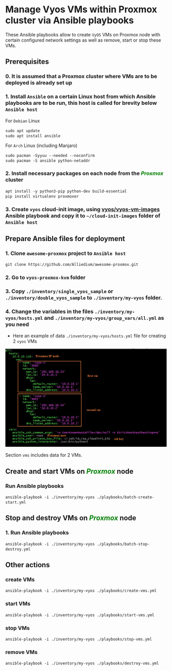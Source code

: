 # Manage Vyos VMs within Proxmox cluster via Ansible playbooks
  
  These Ansible playbooks allow to create `VyOS` VMs on Proxmox node with certain configured network settings as well as remove, start or stop these VMs.

## Prerequisites
  ### 0. It is assumed that a Proxmox cluster where VMs are to be deployed is already set up

  ### 1. Install `Ansible` on a certain Linux host from which Ansible playbooks are to be run, this host is called for brevity below `Ansible host`

  For `Debian` Linux
  ```
  sudo apt update
  sudo apt install ansible
  ```

  For `Arch` Linux (including Manjaro)

  ```
  sudo pacman -Syyuu --needed --noconfirm
  sudo pacman -S ansible python-netaddr
  ```

  ### 2. Install necessary packages on each node from the ***<font color="green">Proxmox</font>*** cluster
  
  ```
  apt install -y python3-pip python-dev build-essential
  pip install virtualenv proxmoxer
  ```

  ### 3. Create `vyos` cloud-init image, using [vyos/vyos-vm-images](https://github.com/vyos/vyos-vm-images) Ansible playbook and copy it to `~/cloud-init-images` folder of `Ansible host`

## Prepare Ansible files for deployment
  ### 1. Clone `awesome-proxmox` project to `Ansible host`
  
  ```
  git clone https://github.com/Alliedium/awesome-proxmox.git
  ```
  ### 2. Go to `vyos-proxmox-kvm` folder
  ### 3. Copy `./inventory/single_vyos_sample` or `./inventory/double_vyos_sample` to `./inventory/my-vyos` folder.
  ### 4. Change the variables in the files `./inventory/my-vyos/hosts.yml` and `./inventory/my-vyos/group_vars/all.yml` as you need
   
  * Here an example of data `./inventory/my-vyos/hosts.yml` file for creating 2 `vyos` VMs

  ![image](./images/hosts3.jpg)

  Section `vms` includes data for 2 VMs.  

## Create and start VMs on ***<font color="green">Proxmox</font>*** node
 
  ### Run Ansible playbooks

  ```
  ansible-playbook -i ./inventory/my-vyos ./playbooks/batch-create-start.yml
  ```
## Stop and destroy VMs on ***<font color="green">Proxmox</font>*** node
   ### 1. Run Ansible playbooks

  ```
  ansible-playbook -i ./inventory/my-vyos ./playbooks/batch-stop-destroy.yml
  ```

## Other actions

   ### create VMs

   ```
   ansible-playbook -i ./inventory/my-vyos ./playbooks/create-vms.yml
   ```

   ### start VMs

   ```
   ansible-playbook -i ./inventory/my-vyos ./playbooks/start-vms.yml
   ```

   ### stop VMs

   ```
   ansible-playbook -i ./inventory/my-vyos ./playbooks/stop-vms.yml
   ```

   ###  remove VMs

   ```
   ansible-playbook -i ./inventory/my-vyos ./playbooks/destroy-vms.yml
   ```
